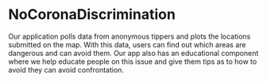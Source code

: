 # NoCoronaDiscrimination
Our application polls data from anonymous tippers and plots the locations submitted on the map. With this data, users can find out which areas are dangerous and can avoid them. Our app also has an educational component where we help educate people on this issue and give them tips as to how to avoid they can avoid confrontation.
